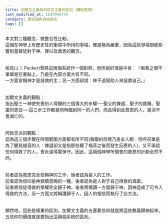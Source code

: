 ```yaml
---
title: 加爾文主義與阿民念主義的區別（轉貼整理）
last_modified_at: 1547993774
category: 預定論與自由意志
tags: []
---
```


本文對二種觀念，做整合性比較。<br><!--more-->這個在神學上有歷史性的衝突中所持的爭端，確是極為嚴重，因為這些爭端很能影響到基督徒對于神、罪以及救恩的觀念。<br><br><br>柏克(J. I. Packer)曾將這兩個系統作一個對照，他所說的很是中肯︰『兩者之間不單單是在重點上，乃是在內容方面大有不同。<br>一方面宣稱神才是拯救的主；另一方面卻說︰神不過幫助人來拯救自己。』<br><br><br>加爾文主義的觀點：<br>指出聖三一神使失喪的人得贖的三個偉大的步驟──聖父的揀選、聖子的救贖、聖靈的恩召──這三步工作都是同時臨到同一的人們，而且得到此救恩的人，是決不會滅亡的。<br><br><br>阿民念派的觀點：<br>認為這三個步驟在時間範圍方面都有所不同(救贖的目標乃是全人類︰但呼召單是為了聽見福音的人︰揀選卻又是指那些聽了福音之後而發生反應的人)，又不承認任何得救了的人，會永遠得蒙保守。因此，這兩個神學所領會的救恩的計劃全然不同。<br><br><br>前者認為救恩完全依賴神的工作，後者認為是人的工作。<br>前者認為信仰是神救贖恩賜的一種，後者認為是人對于自己得救的貢獻。<br>前者將信徒得救的榮耀完全歸于神，後者將稱讚一方面歸于神，因神造成了可令人得救的方法，另一方面又將稱讚歸于人，因人的相信而執行了此方法。<br><br><br>顯然地，這些是極重的區別，加爾文主義的五基要信仰就是將這些教義歸納起來，五信仰的價值就是要指出這兩個系統的區別。<br>
